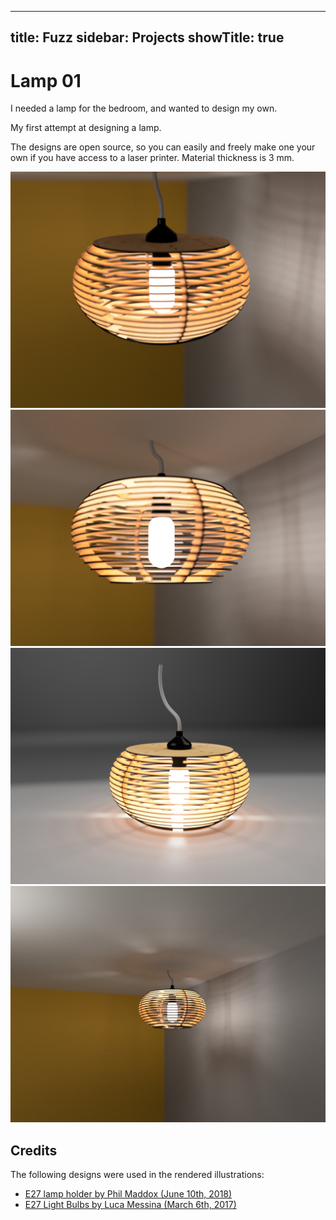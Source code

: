 
---
title: Fuzz
sidebar: Projects
showTitle: true
---

# Lamp 01

I needed a lamp for the bedroom, and wanted to design my own.

My first attempt at designing a lamp.

The designs are open source, so you can easily and freely make one your own if you have access to a laser printer. Material thickness is 3 mm.

![img](renderings/01.PNG "img")
![img](renderings/02.PNG "img")
![img](renderings/04.PNG "img")
![img](renderings/03.PNG "img")

## Credits
The following designs were used in the rendered illustrations:
- [E27 lamp holder by Phil Maddox (June 10th, 2018)](https://grabcad.com/library/e27-lamp-holder-1)
- [E27 Light Bulbs by Luca Messina (March 6th, 2017)](https://grabcad.com/library/e27-light-bulbs-1)
